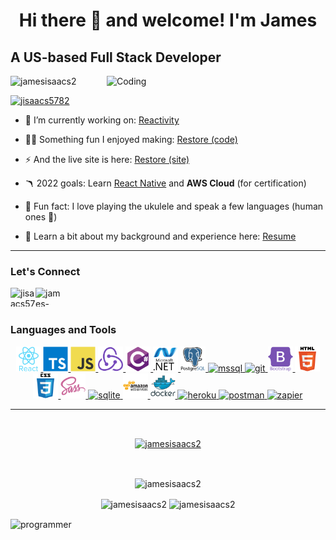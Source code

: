 <h1 align="center">Hi there 👋 and welcome! I'm James</h1>

## A US-based Full Stack Developer

<img align="right" alt="Coding" width="350" src="https://cdn.dribbble.com/users/1162077/screenshots/3848914/programmer.gif">
<p align="left"> <img src="https://komarev.com/ghpvc/?username=jamesisaacs2&label=Profile%20views&color=0e75b6&style=flat" alt="jamesisaacs2" /> </p>
<p align="left"> <a href="https://twitter.com/jisaacs5782" target="blank"><img src="https://img.shields.io/twitter/follow/jisaacs5782?logo=twitter&style=for-the-badge" alt="jisaacs5782" /></a> </p>

-  📐 I’m currently working on: [Reactivity](https://github.com/jamesisaacs2/Reactivity)

-  🤹‍♂️ Something fun I enjoyed making: [Restore (code)](https://github.com/jamesisaacs2/Restore)

-  ⚡ And the live site is here: [Restore (site)](https://restoreji.herokuapp.com/)

-  🪃 2022 goals: Learn [React Native](https://github.com/jamesisaacs2/RnaNft) and **AWS Cloud** (for certification)

-  💬 Fun fact: I love playing the ukulele and speak a few languages (human ones 🤣)

-  📄 Learn a bit about my background and experience here: [Resume](https://rcl.ink/Y2JHF)

---

### Let's Connect

<p align="left">
<a href="https://twitter.com/jisaacs5782" target="blank"><img align="left" src="https://raw.githubusercontent.com/rahuldkjain/github-profile-readme-generator/master/src/images/icons/Social/twitter.svg" alt="jisaacs5782" height="30" width="40" /></a>
<a href="https://linkedin.com/in/james-isaacs2" target="blank"><img align="left" src="https://raw.githubusercontent.com/rahuldkjain/github-profile-readme-generator/master/src/images/icons/Social/linked-in-alt.svg" alt="james-isaacs2" height="30" width="40" /></a>
</p>
<br />
<br />

### Languages and Tools

<p align="center"> 
<a href="https://reactjs.org/" target="_blank" rel="noreferrer"> <img src="https://raw.githubusercontent.com/devicons/devicon/master/icons/react/react-original-wordmark.svg" alt="react" width="40" height="40"/> </a>
<a href="https://www.typescriptlang.org/" target="_blank" rel="noreferrer"> <img src="https://raw.githubusercontent.com/devicons/devicon/master/icons/typescript/typescript-original.svg" alt="typescript" width="40" height="40"/> </a>
<a href="https://developer.mozilla.org/en-US/docs/Web/JavaScript" target="_blank" rel="noreferrer"> <img src="https://raw.githubusercontent.com/devicons/devicon/master/icons/javascript/javascript-original.svg" alt="javascript" width="40" height="40"/> </a>
<a href="https://redux.js.org" target="_blank" rel="noreferrer"> <img src="https://raw.githubusercontent.com/devicons/devicon/master/icons/redux/redux-original.svg" alt="redux" width="40" height="40"/> </a>
<a href="https://www.w3schools.com/cs/" target="_blank" rel="noreferrer"> <img src="https://raw.githubusercontent.com/devicons/devicon/master/icons/csharp/csharp-original.svg" alt="csharp" width="40" height="40"/> </a>
<a href="https://dotnet.microsoft.com/" target="_blank" rel="noreferrer"> <img src="https://raw.githubusercontent.com/devicons/devicon/master/icons/dot-net/dot-net-original-wordmark.svg" alt="dotnet" width="40" height="40"/> </a>
<a href="https://www.postgresql.org" target="_blank" rel="noreferrer"> <img src="https://raw.githubusercontent.com/devicons/devicon/master/icons/postgresql/postgresql-original-wordmark.svg" alt="postgresql" width="40" height="40"/> </a>
<a href="https://www.microsoft.com/en-us/sql-server" target="_blank" rel="noreferrer"> <img src="https://www.svgrepo.com/show/303229/microsoft-sql-server-logo.svg" alt="mssql" width="40" height="40"/> </a>
<a href="https://git-scm.com/" target="_blank" rel="noreferrer"> <img src="https://www.vectorlogo.zone/logos/git-scm/git-scm-icon.svg" alt="git" width="40" height="40"/> </a>
<a href="https://getbootstrap.com" target="_blank" rel="noreferrer"> <img src="https://raw.githubusercontent.com/devicons/devicon/master/icons/bootstrap/bootstrap-plain-wordmark.svg" alt="bootstrap" width="40" height="40"/> </a>
<a href="https://www.w3.org/html/" target="_blank" rel="noreferrer"> <img src="https://raw.githubusercontent.com/devicons/devicon/master/icons/html5/html5-original-wordmark.svg" alt="html5" width="40" height="40"/> </a>
<a href="https://www.w3schools.com/css/" target="_blank" rel="noreferrer"> <img src="https://raw.githubusercontent.com/devicons/devicon/master/icons/css3/css3-original-wordmark.svg" alt="css3" width="40" height="40"/> </a>
<a href="https://sass-lang.com" target="_blank" rel="noreferrer"> <img src="https://raw.githubusercontent.com/devicons/devicon/master/icons/sass/sass-original.svg" alt="sass" width="40" height="40"/> </a>
<a href="https://www.sqlite.org/" target="_blank" rel="noreferrer"> <img src="https://www.vectorlogo.zone/logos/sqlite/sqlite-icon.svg" alt="sqlite" width="40" height="40"/> </a>
<a href="https://aws.amazon.com" target="_blank" rel="noreferrer"> <img src="https://raw.githubusercontent.com/devicons/devicon/master/icons/amazonwebservices/amazonwebservices-original-wordmark.svg" alt="aws" width="40" height="40"/> </a>
<a href="https://www.docker.com/" target="_blank" rel="noreferrer"> <img src="https://raw.githubusercontent.com/devicons/devicon/master/icons/docker/docker-original-wordmark.svg" alt="docker" width="40" height="40"/> </a>
<a href="https://heroku.com" target="_blank" rel="noreferrer"> <img src="https://www.vectorlogo.zone/logos/heroku/heroku-icon.svg" alt="heroku" width="40" height="40"/> </a>
<a href="https://postman.com" target="_blank" rel="noreferrer"> <img src="https://www.vectorlogo.zone/logos/getpostman/getpostman-icon.svg" alt="postman" width="40" height="40"/> </a>
<a href="https://zapier.com" target="_blank" rel="noreferrer"> <img src="https://www.vectorlogo.zone/logos/zapier/zapier-icon.svg" alt="zapier" width="40" height="40"/> </a>

</p>

---

<br />

<p align="center"> 
<a href="https://linkedin.com/in/james-isaacs2" target="blank"><img align="center" src="https://github-profile-trophy.vercel.app/?username=jamesisaacs2" alt="jamesisaacs2" /></a> 
</p>
<br />

<p align="center">
<img align="center" width="400" src="https://github-readme-stats.vercel.app/api/top-langs?username=jamesisaacs2&show_icons=true&locale=en&layout=compact" alt="jamesisaacs2" />
</p>
<p align="center">
<img align="center" width="400" src="https://github-readme-stats.vercel.app/api?username=jamesisaacs2&show_icons=true&locale=en" alt="jamesisaacs2" />
<img align="center" width="400" src="https://github-readme-streak-stats.herokuapp.com/?user=jamesisaacs2&" alt="jamesisaacs2" />
</p>

<img align="center" src="https://developers.giphy.com/branch/master/static/api-512d36c09662682717108a38bbb5c57d.gif" alt="programmer" />
